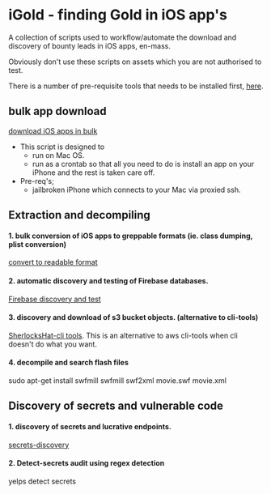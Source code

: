 # iGold - finding Gold in iOS app's
A collection of scripts used to workflow/automate the download and discovery of bounty leads in iOS apps, en-mass. 

Obviously don't use these scripts on assets which you are not authorised to test. 

There is a number of pre-requisite tools that needs to be installed first, [here](https://github.com/SherlocksHat/iGold/blob/master/install.sh). 

## bulk app download

   [download iOS apps in bulk](https://github.com/SherlocksHat/iGold/blob/master/scripts/1-iOS-bulk-regular-download.sh)
  * This script is designed to
    * run on Mac OS.
    * run as a crontab so that all you need to do is install an app on your iPhone and the rest is taken care off. 
   * Pre-req's; 
     * jailbroken iPhone which connects to your Mac via proxied ssh.
     
## Extraction and decompiling

#### 1. bulk conversion of iOS apps to greppable formats (ie. class dumping, plist conversion)
  [convert to readable format](https://github.com/SherlocksHat/iGold/blob/master/scripts/2-iOS-bulk-conversion.sh)
 
#### 2. automatic discovery and testing of Firebase databases. 
  [Firebase discovery and test](https://github.com/SherlocksHat/iGold/blob/master/scripts/3-firebase-discover-test.sh)
  
#### 3. discovery and download of s3 bucket objects. (alternative to cli-tools)
  [SherlocksHat-cli tools](https://github.com/SherlocksHat/iGold/blob/master/scripts/5-s3-bucket-list-objects.sh). This is an alternative to aws cli-tools when cli doesn't do what you want. 
  
#### 4. decompile and search flash files
sudo apt-get install swfmill
swfmill swf2xml movie.swf movie.xml

## Discovery of secrets and vulnerable code

#### 1. discovery of secrets and lucrative endpoints. 
  [secrets-discovery](https://github.com/SherlocksHat/iGold/blob/master/scripts/6-interesting-urls.sh)
  
#### 2. Detect-secrets audit using regex detection
  yelps detect secrets
